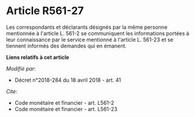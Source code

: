 # Article R561-27

Les correspondants et déclarants désignés par la même personne mentionnée à l'article L. 561-2 se communiquent les
informations portées à leur connaissance par le service mentionné à l'article L. 561-23 et se tiennent informés des demandes
qui en émanent.

**Liens relatifs à cet article**

_Modifié par_:

  - Décret n°2018-284 du 18 avril 2018 - art. 41

_Cite_:

  - Code monétaire et financier - art. L561-2
  - Code monétaire et financier - art. L561-23
